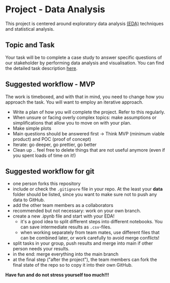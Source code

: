 # Project - Data Analysis

This project is centered around exploratory data 
analysis [(EDA)](./EDA_Checklist.pdf) techniques and statistical analysis.

## Topic and Task

Your task will be to complete a case study to answer specific questions of our stakeholder by performing data analysis and visualisation. 
You can find the detailed task description [here](./Assignment.md).

## Suggested workflow - MVP  

The work is timeboxed, and with that in mind, you need to change how you approach the task. You will want to employ an iterative approach. 

* Write a plan of how you will complete the project. Refer to this regularly.
* When unsure or facing overly complex topics: make assumptions or simplifications that allow you to move on with your plan.
* Make simple plots
* Main questions should be answered first -> Think MVP (minimum viable product) and POC (proof of concept) 
* Iterate: go deeper, go prettier, go better
* Clean up .. feel free to delete things that are not useful anymore (even if you spent loads of time on it!)

## Suggested workflow for git

* one person forks this repository
* include or check the `.gitignore` file in your repo. At the least your **data** folder should be listed, since you want to make sure not to push any data to GitHub.
* add the other team members as a collaborators
* recommended but not necessary: work on your own branch.
* create a new .ipynb file and start with your EDA!
  - it's a good idea to split different steps into different notebooks. You can save intermediate results as `.csv`-files.
  - when working separately from team mates, use different files that can be combined later, or work carefully to avoid merge conflicts!
* split tasks in your group, push results and merge into main if other person needs your results.
* in the end: merge everything into the main branch
* at the final step ("after the project"), the team members can fork the final state of the repo so to copy it into their own GitHub.  

**Have fun and do not stress yourself too much!!!**

